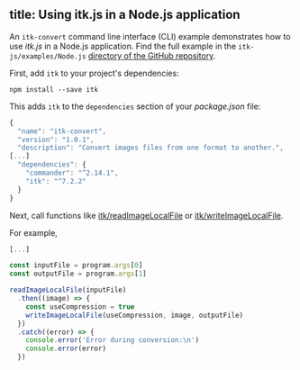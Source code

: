 title: Using itk.js in a Node.js application
---

An `itk-convert` command line interface (CLI) example demonstrates how to use *itk.js* in a Node.js application. Find the full example in the `itk-js/examples/Node.js` [directory of the GitHub repository](https://github.com/InsightSoftwareConsortium/itk-js/tree/master/examples/Node.js).

First, add `itk` to your project's dependencies:

```
npm install --save itk
```

This adds `itk` to the `dependencies` section of your *package.json* file:

```js
{
  "name": "itk-convert",
  "version": "1.0.1",
  "description": "Convert images files from one format to another.",
[...]
  "dependencies": {
    "commander": "^2.14.1",
    "itk": "^7.2.2"
  }
}
```

Next, call functions like [itk/readImageLocalFile](../api/node.html) or [itk/writeImageLocalFile](../api/node.html).

For example,

```js
[...]

const inputFile = program.args[0]
const outputFile = program.args[1]

readImageLocalFile(inputFile)
  .then((image) => {
    const useCompression = true
    writeImageLocalFile(useCompression, image, outputFile)
  })
  .catch((error) => {
    console.error('Error during conversion:\n')
    console.error(error)
  })
```
